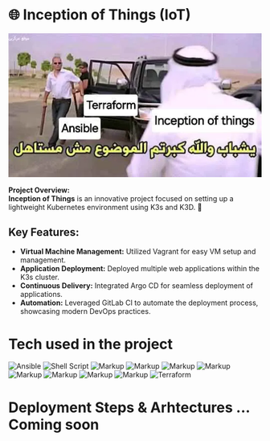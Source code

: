 
# 🌐 Inception of Things (IoT)

![meme](https://github.com/chahid001/42Inception-of-Things/blob/main/assets/meme.webp)

**Project Overview:**  
**Inception of Things** is an innovative project focused on setting up a lightweight Kubernetes environment using K3s and K3D. 🚀

## Key Features:
- **Virtual Machine Management:** Utilized Vagrant for easy VM setup and management.
- **Application Deployment:** Deployed multiple web applications within the K3s cluster.
- **Continuous Delivery:** Integrated Argo CD for seamless deployment of applications.
- **Automation:** Leveraged GitLab CI to automate the deployment process, showcasing modern DevOps practices.

# Tech used in the project

![Ansible](https://img.shields.io/badge/ansible-%231A1918.svg?style=for-the-badge&logo=ansible&logoColor=white)
![Shell Script](https://img.shields.io/badge/shell_script-%23121011.svg?style=for-the-badge&logo=gnu-bash&logoColor=white)
![Markup](https://img.shields.io/badge/Vagrant-1868F2?style=for-the-badge&logo=Vagrant&logoColor=white)
![Markup](https://img.shields.io/badge/Argo%20CD-1e0b3e?style=for-the-badge&logo=argo&logoColor=#d16044) 
![Markup](https://img.shields.io/badge/kubernetes-326ce5.svg?&style=for-the-badge&logo=kubernetes&logoColor=white)
![Markup](https://img.shields.io/badge/GitHub-100000?style=for-the-badge&logo=github&logoColor=white) 
![Markup](https://img.shields.io/badge/Rancher-0075A8?style=for-the-badge&logo=rancher&logoColor=white) 
![Markup](https://img.shields.io/badge/GitLab-330F63?style=for-the-badge&logo=gitlab&logoColor=white) 
![Markup](https://img.shields.io/badge/Nginx-009639?style=for-the-badge&logo=nginx&logoColor=white) 
![Markup](https://img.shields.io/badge/Docker-2CA5E0?style=for-the-badge&logo=docker&logoColor=white) 
![Terraform](https://img.shields.io/badge/terraform-%235835CC.svg?style=for-the-badge&logo=terraform&logoColor=white)

# Deployment Steps & Arhtectures ... Coming soon
    




